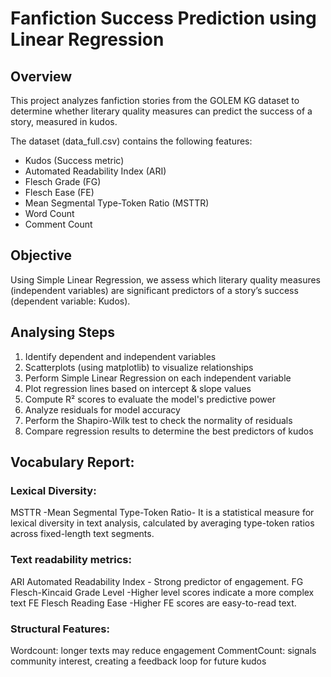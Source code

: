 # Fanfiction Success Prediction using Linear Regression

## Overview

This project analyzes fanfiction stories from the GOLEM KG dataset to determine whether literary quality measures can predict the success of a story, measured in kudos.

The dataset (data_full.csv) contains the following features:
- Kudos (Success metric)
- Automated Readability Index (ARI)
- Flesch Grade (FG)
- Flesch Ease (FE)
- Mean Segmental Type-Token Ratio (MSTTR)
- Word Count
- Comment Count

## Objective
Using Simple Linear Regression, we assess which literary quality measures (independent variables) are significant predictors of a story’s success (dependent variable: Kudos).

## Analysing Steps

1. Identify dependent and independent variables
2. Scatterplots (using matplotlib) to visualize relationships
3. Perform Simple Linear Regression on each independent variable
4. Plot regression lines based on intercept & slope values
5. Compute R² scores to evaluate the model's predictive power
6. Analyze residuals for model accuracy
7. Perform the Shapiro-Wilk test to check the normality of residuals
8.  Compare regression results to determine the best predictors of kudos

## Vocabulary Report:
### Lexical Diversity:
MSTTR -Mean Segmental Type-Token Ratio- It is a statistical measure for lexical diversity in text analysis, calculated by averaging type-token ratios across fixed-length text segments.
### Text readability metrics:
ARI Automated Readability Index - Strong predictor of engagement.
FG Flesch-Kincaid Grade Level -Higher level scores indicate a more complex text
FE Flesch Reading Ease -Higher FE scores are easy-to-read text.
### Structural Features:
Wordcount: longer texts may reduce engagement
CommentCount: signals community interest, creating a feedback loop for future kudos
